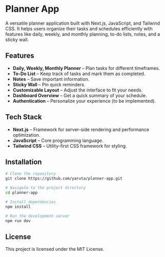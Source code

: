 # Planner App

A versatile planner application built with Next.js, JavaScript, and Tailwind CSS. It helps users organize their tasks and schedules efficiently with features like daily, weekly, and monthly planning, to-do lists, notes, and a sticky wall.

## Features
- **Daily, Weekly, Monthly Planner** – Plan tasks for different timeframes.
- **To-Do List** – Keep track of tasks and mark them as completed.
- **Notes** – Save important information.
- **Sticky Wall** – Pin quick reminders.
- **Customizable Layout** – Adjust the interface to fit your needs.
- **Dashboard Overview** – Get a quick summary of your schedule.
- **Authentication** – Personalize your experience (to be implemented).

## Tech Stack
- **Next.js** – Framework for server-side rendering and performance optimization.
- **JavaScript** – Core programming language.
- **Tailwind CSS** – Utility-first CSS framework for styling.

## Installation
```bash
# Clone the repository
git clone https://github.com/yaruta/planner-app.git

# Navigate to the project directory
cd planner-app

# Install dependencies
npm install

# Run the development server
npm run dev
```
## License
This project is licensed under the MIT License.